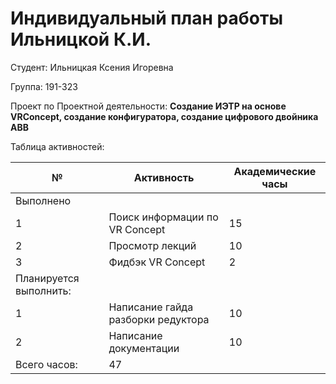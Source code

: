 #  **Индивидуальный план работы Ильницкой К.И.**  

Студент: Ильницкая Ксения Игоревна

Группа: 191-323

Проект по Проектной деятельности: **Создание ИЭТР на основе VRConcept, создание конфигуратора, создание цифрового двойника АВВ**

Таблица активностей:

| № | Активность | Академические часы |
| --- | --- | --- |
| Выполнено |
|1 | Поиск информации по VR Concept | 15 |
| 2 | Просмотр лекций | 10 |
| 3 | Фидбэк VR Concept | 2 |
| Планируется выполнить: |
|1| Написание гайда разборки редуктора | 10 |
|2| Написание документации | 10 |
Всего часов:|47|
